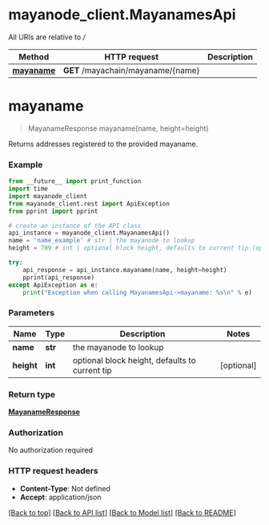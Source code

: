 # mayanode_client.MayanamesApi

All URIs are relative to */*

Method | HTTP request | Description
------------- | ------------- | -------------
[**mayaname**](MayanamesApi.md#mayaname) | **GET** /mayachain/mayaname/{name} | 

# **mayaname**
> MayanameResponse mayaname(name, height=height)



Returns addresses registered to the provided mayaname.

### Example
```python
from __future__ import print_function
import time
import mayanode_client
from mayanode_client.rest import ApiException
from pprint import pprint

# create an instance of the API class
api_instance = mayanode_client.MayanamesApi()
name = 'name_example' # str | the mayanode to lookup
height = 789 # int | optional block height, defaults to current tip (optional)

try:
    api_response = api_instance.mayaname(name, height=height)
    pprint(api_response)
except ApiException as e:
    print("Exception when calling MayanamesApi->mayaname: %s\n" % e)
```

### Parameters

Name | Type | Description  | Notes
------------- | ------------- | ------------- | -------------
 **name** | **str**| the mayanode to lookup | 
 **height** | **int**| optional block height, defaults to current tip | [optional] 

### Return type

[**MayanameResponse**](MayanameResponse.md)

### Authorization

No authorization required

### HTTP request headers

 - **Content-Type**: Not defined
 - **Accept**: application/json

[[Back to top]](#) [[Back to API list]](../README.md#documentation-for-api-endpoints) [[Back to Model list]](../README.md#documentation-for-models) [[Back to README]](../README.md)

